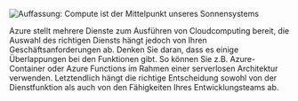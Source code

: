 ![Auffassung: Compute ist der Mittelpunkt unseres Sonnensystems](../media/5-heading.png)

Azure stellt mehrere Dienste zum Ausführen von Cloudcomputing bereit, die Auswahl des richtigen Diensts hängt jedoch von Ihren Geschäftsanforderungen ab. Denken Sie daran, dass es einige Überlappungen bei den Funktionen gibt. So können Sie z.B. Azure-Container oder Azure Functions im Rahmen einer serverlosen Architektur verwenden. Letztendlich hängt die richtige Entscheidung sowohl von der Dienstfunktion als auch von den Fähigkeiten Ihres Entwicklungsteams ab.